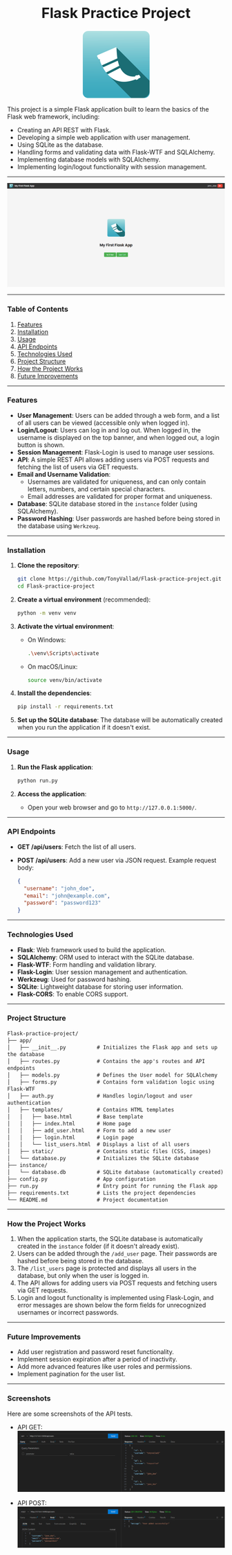 ### **<h1 align="center">Flask Practice Project</h1>**

<p align="center">
  <img src="app/static/flask-original.png" alt="Main Image">
</p>

This project is a simple Flask application built to learn the basics of the Flask web framework, including:

- Creating an API REST with Flask.
- Developing a simple web application with user management.
- Using SQLite as the database.
- Handling forms and validating data with Flask-WTF and SQLAlchemy.
- Implementing database models with SQLAlchemy.
- Implementing login/logout functionality with session management.

---

![Front-end Screenshot](app/static/screenshot.png)

---

### **Table of Contents**

1. [Features](#features)
2. [Installation](#installation)
3. [Usage](#usage)
4. [API Endpoints](#api-endpoints)
5. [Technologies Used](#technologies-used)
6. [Project Structure](#project-structure)
7. [How the Project Works](#how-the-project-works)
8. [Future Improvements](#future-improvements)

---

### **Features**

- **User Management**: Users can be added through a web form, and a list of all users can be viewed (accessible only when logged in).
- **Login/Logout**: Users can log in and log out. When logged in, the username is displayed on the top banner, and when logged out, a login button is shown.
- **Session Management**: Flask-Login is used to manage user sessions.
- **API**: A simple REST API allows adding users via POST requests and fetching the list of users via GET requests.
- **Email and Username Validation**:
  - Usernames are validated for uniqueness, and can only contain letters, numbers, and certain special characters.
  - Email addresses are validated for proper format and uniqueness.
- **Database**: SQLite database stored in the `instance` folder (using SQLAlchemy).
- **Password Hashing**: User passwords are hashed before being stored in the database using `Werkzeug`.

---

### **Installation**

1. **Clone the repository**:

   ```bash
   git clone https://github.com/TonyVallad/Flask-practice-project.git
   cd Flask-practice-project
   ```

2. **Create a virtual environment** (recommended):

   ```bash
   python -m venv venv
   ```

3. **Activate the virtual environment**:
   - On Windows:
     ```bash
     .\venv\Scripts\activate
     ```
   - On macOS/Linux:
     ```bash
     source venv/bin/activate
     ```

4. **Install the dependencies**:

   ```bash
   pip install -r requirements.txt
   ```

5. **Set up the SQLite database**:
   The database will be automatically created when you run the application if it doesn't exist.

---

### **Usage**

1. **Run the Flask application**:

   ```bash
   python run.py
   ```

2. **Access the application**:
   - Open your web browser and go to `http://127.0.0.1:5000/`.

---

### **API Endpoints**

- **GET /api/users**: Fetch the list of all users.
- **POST /api/users**: Add a new user via JSON request. Example request body:

  ```json
  {
    "username": "john_doe",
    "email": "john@example.com",
    "password": "password123"
  }
  ```

---

### **Technologies Used**

- **Flask**: Web framework used to build the application.
- **SQLAlchemy**: ORM used to interact with the SQLite database.
- **Flask-WTF**: Form handling and validation library.
- **Flask-Login**: User session management and authentication.
- **Werkzeug**: Used for password hashing.
- **SQLite**: Lightweight database for storing user information.
- **Flask-CORS**: To enable CORS support.

---

### **Project Structure**

```plaintext
Flask-practice-project/
├── app/
│   ├── __init__.py          # Initializes the Flask app and sets up the database
│   ├── routes.py            # Contains the app's routes and API endpoints
│   ├── models.py            # Defines the User model for SQLAlchemy
│   ├── forms.py             # Contains form validation logic using Flask-WTF
│   ├── auth.py              # Handles login/logout and user authentication
│   ├── templates/           # Contains HTML templates
│   │   ├── base.html        # Base template
│   │   ├── index.html       # Home page
│   │   ├── add_user.html    # Form to add a new user
│   │   ├── login.html       # Login page
│   │   └── list_users.html  # Displays a list of all users
│   ├── static/              # Contains static files (CSS, images)
│   └── database.py          # Initializes the SQLite database
├── instance/
│   └── database.db          # SQLite database (automatically created)
├── config.py                # App configuration
├── run.py                   # Entry point for running the Flask app
├── requirements.txt         # Lists the project dependencies
└── README.md                # Project documentation
```

---

### **How the Project Works**

1. When the application starts, the SQLite database is automatically created in the `instance` folder (if it doesn't already exist).
2. Users can be added through the `/add_user` page. Their passwords are hashed before being stored in the database.
3. The `/list_users` page is protected and displays all users in the database, but only when the user is logged in.
4. The API allows for adding users via POST requests and fetching users via GET requests.
5. Login and logout functionality is implemented using Flask-Login, and error messages are shown below the form fields for unrecognized usernames or incorrect passwords.

---

### **Future Improvements**

- Add user registration and password reset functionality.
- Implement session expiration after a period of inactivity.
- Add more advanced features like user roles and permissions.
- Implement pagination for the user list.

---

### **Screenshots**

Here are some screenshots of the API tests.

- API GET:
![API Test - GET](app/static/API-test-GET.png)

- API POST:
![API Test - POST](app/static/API-test-POST.png)